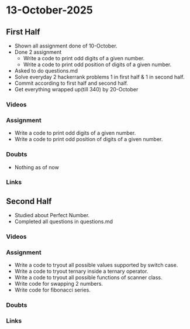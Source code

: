 
# 13-October-2025

## First Half

- Shown all assignment done of 10-October.
- Done 2 assignment 
    - Write a code to print odd digits of a given number.
    - Write a code to print odd position of digits of a given number.
- Asked to do questions.md
- Solve everyday 2 hackerrank problems 1 in first half & 1 in second half.
- Commit according to first half and second half.
- Get everything wrapped up(till 340) by 20-October

### Videos

### Assignment
- Write a code to print odd digits of a given number.
- Write a code to print odd position of digits of a given number.

### Doubts

- Nothing as of now

### Links


## Second Half
- Studied about Perfect Number.
- Completed all questions in questions.md

### Videos


### Assignment
- Write a code to tryout all possible values supported by switch case.
- Write a code to tryout ternary inside a ternary operator.
- Write a code to tryout all possible functions of scanner class.
- Write code for swapping 2 numbers.
- Write code for fibonacci series. 

### Doubts


### Links

